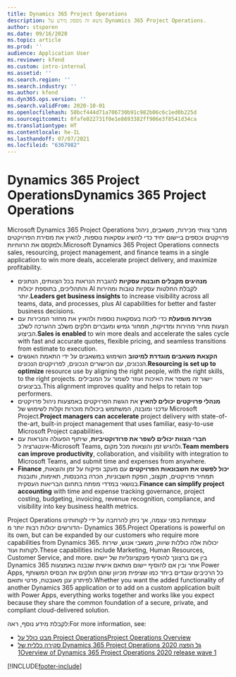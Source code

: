 ```yaml
---
title: Dynamics 365 Project Operations
description: נושא זה מספק מידע על Dynamics 365 Project Operations.
author: stsporen
ms.date: 09/16/2020
ms.topic: article
ms.prod: ''
audience: Application User
ms.reviewer: kfend
ms.custom: intro-internal
ms.assetid: ''
ms.search.region: ''
ms.search.industry: ''
ms.author: kfend
ms.dyn365.ops.version: ''
ms.search.validFrom: 2020-10-01
ms.openlocfilehash: 58bcf444d71a706730b91c982b06c6c1ed0b225d
ms.sourcegitcommit: 0fafe022731f0e1e8693382ff906e3f8541d34ca
ms.translationtype: HT
ms.contentlocale: he-IL
ms.lasthandoff: 07/07/2021
ms.locfileid: "6367982"
---
```

# <a name="dynamics-365-project-operations"></a><span data-ttu-id="6afff-103">Dynamics 365 Project Operations</span><span class="sxs-lookup"><span data-stu-id="6afff-103">Dynamics 365 Project Operations</span></span>

<span data-ttu-id="6afff-104">Microsoft Dynamics 365 Project Operations מחבר צוותי מכירות, משאבים, ניהול פרויקטים וכספים ביישום יחיד כדי להשיג עסקאות נוספות, להאיץ את מסירת הפרויקטים ולמקסם את הרווחיות.</span><span class="sxs-lookup"><span data-stu-id="6afff-104">Microsoft Dynamics 365 Project Operations connects sales, resourcing, project management, and finance teams in a single application to win more deals, accelerate project delivery, and maximize profitability.</span></span>

-   <span data-ttu-id="6afff-105">**מנהיגים מקבלים תובנות עסקיות** להגברת הנראות בכל הצוותים, הנתונים והתהליכים, בתוספת יכולות AI לקבלת החלטות עסקיות טובות ומהירות יותר.</span><span class="sxs-lookup"><span data-stu-id="6afff-105">**Leaders get business insights** to increase visibility across all teams, data, and processes, plus AI capabilities for better and faster business decisions.</span></span>
-   <span data-ttu-id="6afff-106">**מכירות מופעלת** כדי לזכות בעסקאות נוספות ולהאיץ את מחזור המכירות עם הצעות מחיר מהירות ומדויקות, תמחור גמיש ומעברים חלקים משלב ההערכה לשלב הביצוע.</span><span class="sxs-lookup"><span data-stu-id="6afff-106">**Sales is enabled** to win more deals and accelerate the sales cycle with fast and accurate quotes, flexible pricing, and seamless transitions from estimate to execution.</span></span>
-   <span data-ttu-id="6afff-107">**הקצאת משאבים מוגדרת למיטוב** השימוש במשאבים על ידי התאמת האנשים הנכונים, עם הכישורים הנכונים, לפרויקטים הנכונים.</span><span class="sxs-lookup"><span data-stu-id="6afff-107">**Resourcing is set up to optimize** resource use by aligning the right people, with the right skills, to the right projects.</span></span> <span data-ttu-id="6afff-108">יישור זה משפר את האיכות ועוזר לשמור על המובילים בביצועים.</span><span class="sxs-lookup"><span data-stu-id="6afff-108">This alignment improves quality and helps to retain top performers.</span></span>
-   <span data-ttu-id="6afff-109">**מנהלי פרויקטים יכולים להאיץ** את הגשת הפרויקטים באמצעות ניהול פרויקטים עדכני ומובנה, המשתמש ביכולות מוכרות וקלות לשימוש של Microsoft Project.</span><span class="sxs-lookup"><span data-stu-id="6afff-109">**Project managers can accelerate** project delivery with state-of-the-art, built-in project management that uses familiar, easy-to-use Microsoft Project capabilities.</span></span>
-   <span data-ttu-id="6afff-110">**חברי הצוות יכולים לשפר את פרודוקטיביות**, שיתוף הפעולה והנראות עם אינטגרציה ל-Microsoft Teams, ולהגיש זמן והוצאות מכל מקום.</span><span class="sxs-lookup"><span data-stu-id="6afff-110">**Team members can improve productivity**, collaboration, and visibility with integration to Microsoft Teams, and submit time and expenses from anywhere.</span></span>
-   <span data-ttu-id="6afff-111">**Finance יכול לפשט את חשבונאות הפרויקטים** עם מעקב ופיקוח על זמן והוצאות, תמחיר פרויקטים, תקצוב, הפקת חשבוניות, הכרה בהכנסות, תאימות, ותובנות בנושאי במדדי מפתח בתחום הבריאות העסקית.</span><span class="sxs-lookup"><span data-stu-id="6afff-111">**Finance can simplify project accounting** with time and expense tracking governance, project costing, budgeting, invoicing, revenue recognition, compliance, and visibility into key business health metrics.</span></span>

<span data-ttu-id="6afff-112">Project Operations עוצמתיות בפני עצמה, אך ניתן להרחבה על ידי לקוחותינו הדורשים יכולות רבות יותר מ- Dynamics 365.</span><span class="sxs-lookup"><span data-stu-id="6afff-112">Project Operations is powerful on its own, but can be expanded by our customers who require more capabilities from Dynamics 365.</span></span> <span data-ttu-id="6afff-113">יכולות אלה כוללות שיווק, משאבי אנוש, שירות לקוחות ועוד.</span><span class="sxs-lookup"><span data-stu-id="6afff-113">These capabilities include Marketing, Human Resources, Customer Service, and more.</span></span> <span data-ttu-id="6afff-114">בין אם ברצונך להוסיף פונקציונליות של יישום Dynamics 365 אחר ובין אם להוסיף יישום מותאם אישית שנבנה באמצעות Power Apps, כל הרכיבים עובדים ביחד כמו שציפית מכיוון שהם חולקים את הבסיס המשותף לפיתרון ענן מאובטח, פרטי ותואם.</span><span class="sxs-lookup"><span data-stu-id="6afff-114">Whether you want the added functionality of another Dynamics 365 application or to add on a custom application built with Power Apps, everything works together and works like you expect because they share the common foundation of a secure, private, and compliant cloud-delivered solution.</span></span>

<span data-ttu-id="6afff-115">לקבלת מידע נוסף, ראה:</span><span class="sxs-lookup"><span data-stu-id="6afff-115">For more information, see:</span></span>

- [<span data-ttu-id="6afff-116">מבט כולל על Project Operations</span><span class="sxs-lookup"><span data-stu-id="6afff-116">Project Operations Overview</span></span>](https://dynamics.microsoft.com/en-us/project-operations/overview/)
- [<span data-ttu-id="6afff-117">סקירה כללית של Dynamics 365 Project Operations 2020 ‏‫גל הפצה 1</span><span class="sxs-lookup"><span data-stu-id="6afff-117">Overview of Dynamics 365 Project Operations 2020 release wave 1</span></span>](/dynamics365-release-plan/2020wave1/dynamics365-project-operations/)



[!INCLUDE[footer-include](includes/footer-banner.md)]
